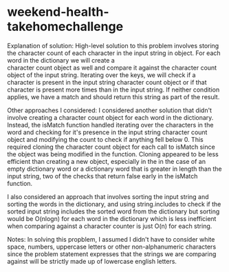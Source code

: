 # weekend-health-takehomechallenge

Explanation of solution:
High-level solution to this problem involves storing the character count of each character in the input string in object. For each word in the dictionary we will create a  
character count object as well and compare it against the character count object of the input string. 
Iterating over the keys, we will check if a character is present in the input string character count object or if that character is present more times than in the input string. If neither condition applies, we have a match and should return this string as part of the result. 

Other approaches I considered:
I considered another solution that didn't involve creating a character count object for each word in the dictionary. Instead, the isMatch function handled iterating over the characters in the word and checking for it's presence in the input string character count object and modifying the count to check if anything fell below 0. This required cloning the character count object for each call to isMatch since the object was being modified in the function. Cloning appeared to be less efficient than creating a new object, especially in the in the case of an empty dictionary word or a dictionary word that is greater in length than the input string, two of the checks that return false early in the isMatch function. 

I also considered an approach that involves sorting the input string and sorting the words in the dictionary, and using string.includes to check if the sorted input string includes the sorted word from the dictionary but sorting would be O(nlogn) for each word in the dictionary which is less inefficient when comparing against a character counter is just O(n) for each string.

Notes:
In solving this propblem, I assumed I didn't have to consider white space, numbers, uppercase letters or other non-alphanumeric characters since the 
problem statement expresses that the strings we are comparing against will be strictly made up of lowercase english letters.
